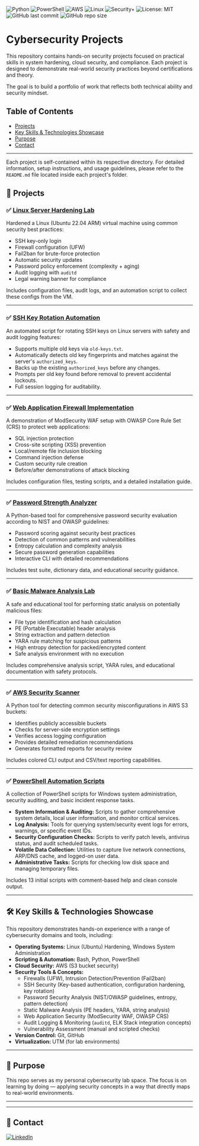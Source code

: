 ![Python](https://img.shields.io/badge/Python-3.11-blue)
![PowerShell](https://img.shields.io/badge/PowerShell-Automation-blue)
![AWS](https://img.shields.io/badge/AWS-Security-green)
![Linux](https://img.shields.io/badge/Linux-Hardening-yellow)
![Security+](https://img.shields.io/badge/Security%2B-In%20Progress-orange)
![License: MIT](https://img.shields.io/badge/License-MIT-yellow.svg)
![GitHub last commit](https://img.shields.io/github/last-commit/lucchesi-sec/cybersec-projects)
![GitHub repo size](https://img.shields.io/github/repo-size/lucchesi-sec/cybersec-projects)

# Cybersecurity Projects

This repository contains hands-on security projects focused on practical skills in system hardening, cloud security, and compliance. Each project is designed to demonstrate real-world security practices beyond certifications and theory.

The goal is to build a portfolio of work that reflects both technical ability and security mindset.

## Table of Contents
- [Projects](#projects)
- [Key Skills & Technologies Showcase](#key-skills-technologies-showcase)
- [Purpose](#purpose)
- [Contact](#contact)

---

Each project is self-contained within its respective directory. For detailed information, setup instructions, and usage guidelines, please refer to the `README.md` file located inside each project's folder.

## 📂 Projects

### ✅ [Linux Server Hardening Lab](./linux-server-hardening/)
Hardened a Linux (Ubuntu 22.04 ARM) virtual machine using common security best practices:
- SSH key-only login
- Firewall configuration (UFW)
- Fail2ban for brute-force protection
- Automatic security updates
- Password policy enforcement (complexity + aging)
- Audit logging with `auditd`
- Legal warning banner for compliance

Includes configuration files, audit logs, and an automation script to collect these configs from the VM.

---

### ✅ [SSH Key Rotation Automation](./ssh-key-rotation/)
An automated script for rotating SSH keys on Linux servers with safety and audit logging features:
- Supports multiple old keys via `old-keys.txt`.
- Automatically detects old key fingerprints and matches against the server's `authorized_keys`.
- Backs up the existing `authorized_keys` before any changes.
- Prompts per old key found before removal to prevent accidental lockouts.
- Full session logging for auditability.

---

### ✅ [Web Application Firewall Implementation](./web-app-firewall/)
A demonstration of ModSecurity WAF setup with OWASP Core Rule Set (CRS) to protect web applications:
- SQL injection protection
- Cross-site scripting (XSS) prevention
- Local/remote file inclusion blocking
- Command injection defense
- Custom security rule creation
- Before/after demonstrations of attack blocking

Includes configuration files, testing scripts, and a detailed installation guide.

---

### ✅ [Password Strength Analyzer](./password-analyzer/)
A Python-based tool for comprehensive password security evaluation according to NIST and OWASP guidelines:
- Password scoring against security best practices
- Detection of common patterns and vulnerabilities
- Entropy calculation and complexity analysis
- Secure password generation capabilities
- Interactive CLI with detailed recommendations

Includes test suite, dictionary data, and educational security guidance.

---

### ✅ [Basic Malware Analysis Lab](./malware-analysis-lab/)
A safe and educational tool for performing static analysis on potentially malicious files:
- File type identification and hash calculation
- PE (Portable Executable) header analysis
- String extraction and pattern detection
- YARA rule matching for suspicious patterns
- High entropy detection for packed/encrypted content
- Safe analysis environment with no execution

Includes comprehensive analysis script, YARA rules, and educational documentation with safety protocols.

---

### ✅ [AWS Security Scanner](./aws-security-scanner/)
A Python tool for detecting common security misconfigurations in AWS S3 buckets:
- Identifies publicly accessible buckets
- Checks for server-side encryption settings
- Verifies access logging configuration
- Provides detailed remediation recommendations
- Generates formatted reports for security review

Includes colored CLI output and CSV/text reporting capabilities.

---

### ✅ [PowerShell Automation Scripts](./powershell-automation/)
A collection of PowerShell scripts for Windows system administration, security auditing, and basic incident response tasks.
- **System Information & Auditing:** Scripts to gather comprehensive system details, local user information, and monitor critical services.
- **Log Analysis:** Tools for querying system/security event logs for errors, warnings, or specific event IDs.
- **Security Configuration Checks:** Scripts to verify patch levels, antivirus status, and audit scheduled tasks.
- **Volatile Data Collection:** Utilities to capture live network connections, ARP/DNS cache, and logged-on user data.
- **Administrative Tasks:** Scripts for checking low disk space and managing temporary files.

Includes 13 initial scripts with comment-based help and clean console output.

---

## 🛠️ Key Skills & Technologies Showcase
This repository demonstrates hands-on experience with a range of cybersecurity domains and tools, including:

-   **Operating Systems:** Linux (Ubuntu) Hardening, Windows System Administration
-   **Scripting & Automation:** Bash, Python, PowerShell
-   **Cloud Security:** AWS (S3 bucket security)
-   **Security Tools & Concepts:**
    -   Firewalls (UFW), Intrusion Detection/Prevention (Fail2ban)
    -   SSH Security (Key-based authentication, configuration hardening, key rotation)
    -   Password Security Analysis (NIST/OWASP guidelines, entropy, pattern detection)
    -   Static Malware Analysis (PE headers, YARA, string analysis)
    -   Web Application Security (ModSecurity WAF, OWASP CRS)
    -   Audit Logging & Monitoring (`auditd`, ELK Stack integration concepts)
    -   Vulnerability Assessment (manual and scripted checks)
-   **Version Control:** Git, GitHub
-   **Virtualization:** UTM (for lab environments)

---

## 🎯 Purpose
This repo serves as my personal cybersecurity lab space. The focus is on learning by doing — applying security concepts in a way that directly maps to real-world environments.


---

---

## 📧 Contact

[![LinkedIn](https://img.shields.io/badge/LinkedIn-0077B5?style=for-the-badge&logo=linkedin&logoColor=white)](https://www.linkedin.com/in/enzolucchesi)
